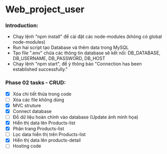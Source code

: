 # Web_project_user

### Introduction:
- Chạy lệnh "npm install" để cài đặt các node-modules (không có global node-modules)
- Run hai script tạo Database và thêm data trong MySQL
- Tạo file ".env" chứa các thông tin database sẽ kết nối: DB_DATABASE, DB_USERNAME, DB_PASSWORD, DB_HOST
- Chạy lệnh "npm start", để ý thông báo "Connection has been established successfully."

### Phase 02 tasks - CRUD:
- [x] Xóa chi tiết thừa trong code
- [ ] Xóa các file không dùng
- [x] MVC struture
- [x] Connect database
- [ ] Đổ dữ liệu hoàn chỉnh vào database (Update ảnh minh họa)
- [x] Hiển thị data lên Products-list
- [x] Phân trang Products-list
- [ ] Lọc data hiển thị trên Products-list
- [x] Hiển thị data lên products-detail
- [ ] Hosting code
